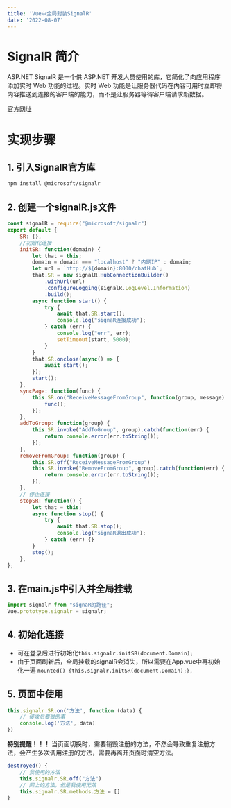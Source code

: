 ```yaml
---
title: 'Vue中全局封装SignalR'
date: '2022-08-07'
---
```


# SignalR 简介
ASP.NET SignalR 是一个供 ASP.NET 开发人员使用的库，它简化了向应用程序添加实时 Web 功能的过程。实时 Web 功能是让服务器代码在内容可用时立即将内容推送到连接的客户端的能力，而不是让服务器等待客户端请求新数据。

[官方网址](https://docs.microsoft.com/en-us/aspnet/signalr/)

# 实现步骤

## 1. 引入SignalR官方库

```bash
npm install @microsoft/signalr
```

## 2. 创建一个signalR.js文件

```javascript
const signalR = require("@microsoft/signalr")
export default {
    SR: {},
    //初始化连接
    initSR: function(domain) {
        let that = this;
        domain = domain === "localhost" ? "内网IP" : domain;
        let url = `http://${domain}:8000/chatHub`;
        that.SR = new signalR.HubConnectionBuilder()
            .withUrl(url)
            .configureLogging(signalR.LogLevel.Information)
            .build();
        async function start() {
            try {
                await that.SR.start();
                console.log("signaR连接成功");
            } catch (err) {
                console.log("err", err);
                setTimeout(start, 5000);
            }
        }
        that.SR.onclose(async() => {
            await start();
        });
        start();
    },
    syncPage: function(func) {
        this.SR.on("ReceiveMessageFromGroup", function(group, message) {
            func();
        });
    },
    addToGroup: function(group) {
        this.SR.invoke("AddToGroup", group).catch(function(err) {
            return console.error(err.toString());
        });
    },
    removeFromGroup: function(group) {
        this.SR.off("ReceiveMessageFromGroup")
        this.SR.invoke("RemoveFromGroup", group).catch(function(err) {
            return console.error(err.toString());
        });
    },
    // 停止连接
    stopSR: function() {
        let that = this;
        async function stop() {
            try {
                await that.SR.stop();
                console.log("signaR退出成功");
            } catch (err) {}
        }
        stop();
    },
};
```

## 3. 在main.js中引入并全局挂载

```javascript
import signalr from "signaR的路径";
Vue.prototype.signalr = signalr;
```

## 4. 初始化连接
- 可在登录后进行初始化`this.signalr.initSR(document.Domain);`
- 由于页面刷新后，全局挂载的signalR会消失，所以需要在App.vue中再初始化一遍
  `mounted() {this.signalr.initSR(document.Domain);},`

## 5. 页面中使用

```javascript
this.signalr.SR.on('方法', function (data) {
    // 接收后要做的事
    console.log('方法', data)
})
```

**特别提醒！！！**
当页面切换时，需要销毁注册的方法，不然会导致重复注册方法，会产生多次调用注册的方法，需要再离开页面时清空方法。

```javascript
destroyed() {
    // 我使用的方法
    this.signalr.SR.off("方法")
    // 网上的方法，但是我使用无效
    this.signalr.SR.methods.方法 = []
}
```